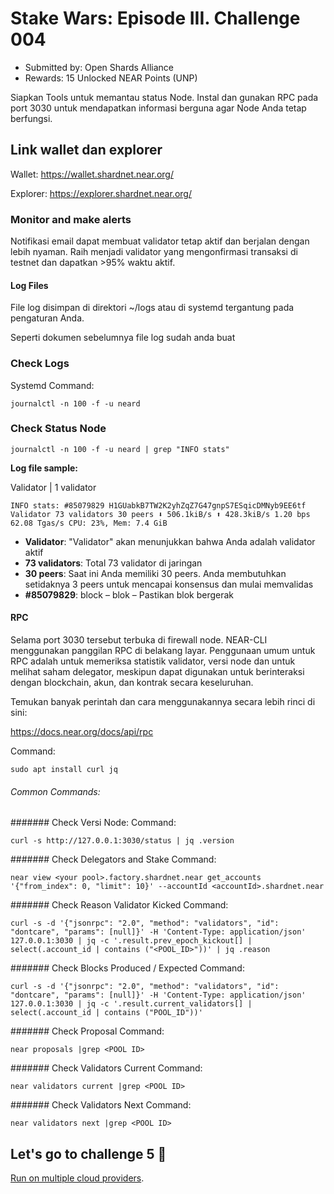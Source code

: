 # Stake Wars: Episode III. Challenge 004

* Submitted by: Open Shards Alliance
* Rewards: 15 Unlocked NEAR Points (UNP)

Siapkan Tools untuk memantau status Node. Instal dan gunakan RPC pada port 3030 untuk mendapatkan informasi berguna agar Node Anda tetap berfungsi.

## Link wallet dan explorer

Wallet: https://wallet.shardnet.near.org/

Explorer: https://explorer.shardnet.near.org/ 


### Monitor and make alerts 

Notifikasi email dapat membuat validator tetap aktif dan berjalan dengan lebih nyaman. Raih menjadi validator yang mengonfirmasi transaksi di testnet dan dapatkan >95% waktu aktif.

#### Log Files
File log disimpan di direktori ~/logs atau di systemd tergantung pada pengaturan Anda.

Seperti dokumen sebelumnya file log sudah anda buat

### Check Logs
Systemd Command:
```
journalctl -n 100 -f -u neard
```
### Check Status Node
````
journalctl -n 100 -f -u neard | grep "INFO stats"
````
**Log file sample:**

Validator | 1 validator

```
INFO stats: #85079829 H1GUabkB7TW2K2yhZqZ7G47gnpS7ESqicDMNyb9EE6tf Validator 73 validators 30 peers ⬇ 506.1kiB/s ⬆ 428.3kiB/s 1.20 bps 62.08 Tgas/s CPU: 23%, Mem: 7.4 GiB
```

* **Validator**: "Validator" akan menunjukkan bahwa Anda adalah validator aktif
* **73 validators**: Total 73 validator di jaringan
* **30 peers**: Saat ini Anda memiliki 30 peers. Anda membutuhkan setidaknya 3 peers untuk mencapai konsensus dan mulai memvalidas
* **#85079829**: block – blok – Pastikan blok bergerak

#### RPC
Selama port 3030 tersebut terbuka di firewall node. NEAR-CLI menggunakan panggilan RPC di belakang layar. Penggunaan umum untuk RPC adalah untuk memeriksa statistik validator, versi node dan untuk melihat saham delegator, meskipun dapat digunakan untuk berinteraksi dengan blockchain, akun, dan kontrak secara keseluruhan.

Temukan banyak perintah dan cara menggunakannya secara lebih rinci di sini:

https://docs.near.org/docs/api/rpc

Command:
```
sudo apt install curl jq
```
###### Common Commands:
####### Check Versi Node:
Command:
```
curl -s http://127.0.0.1:3030/status | jq .version
```
####### Check Delegators and Stake
Command:
```
near view <your pool>.factory.shardnet.near get_accounts '{"from_index": 0, "limit": 10}' --accountId <accountId>.shardnet.near
```
####### Check Reason Validator Kicked
Command:
```
curl -s -d '{"jsonrpc": "2.0", "method": "validators", "id": "dontcare", "params": [null]}' -H 'Content-Type: application/json' 127.0.0.1:3030 | jq -c '.result.prev_epoch_kickout[] | select(.account_id | contains ("<POOL_ID>"))' | jq .reason
```
####### Check Blocks Produced / Expected
Command:
```
curl -s -d '{"jsonrpc": "2.0", "method": "validators", "id": "dontcare", "params": [null]}' -H 'Content-Type: application/json' 127.0.0.1:3030 | jq -c '.result.current_validators[] | select(.account_id | contains ("POOL_ID"))'
```
####### Check Proposal
Command:
````
near proposals |grep <POOL ID>
````
####### Check Validators Current
Command:
````
near validators current |grep <POOL ID>
````
####### Check Validators Next
Command:
````
near validators next |grep <POOL ID>
````

## Let's go to challenge 5 🚀
[Run on multiple cloud providers](./Halaman_5.md).
